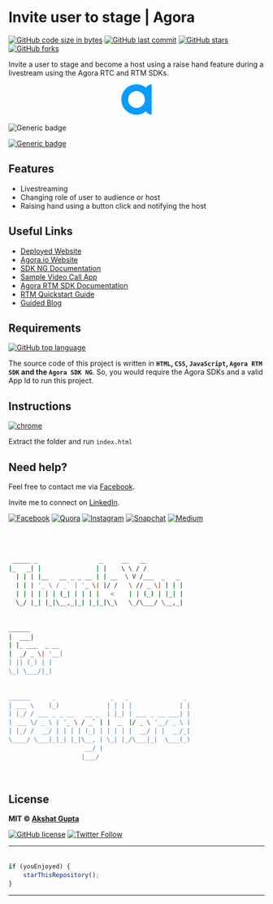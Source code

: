 # Invite user to stage | Agora

[![GitHub code size in bytes](https://img.shields.io/github/languages/code-size/akshatvg/Agora-Invite-User-To-Stage?logo=github&style=social)](https://github.com/akshatvg/) [![GitHub last commit](https://img.shields.io/github/last-commit/akshatvg/Agora-Invite-User-To-Stage?style=social&logo=git)](https://github.com/akshatvg/) [![GitHub stars](https://img.shields.io/github/stars/akshatvg/Agora-Invite-User-To-Stage?style=social)](https://github.com/akshatvg/Agora-Invite-User-To-Stage/stargazers) [![GitHub forks](https://img.shields.io/github/forks/akshatvg/Agora-Invite-User-To-Stage?style=social&logo=git)](https://github.com/akshatvg/Agora-Invite-User-To-Stage/network)

Invite a user to stage and become a host using a raise hand feature during a livestream using the Agora RTC and RTM SDKs.

<p align="center">
<a href="https://handraise.akshatvg.com/">
<img src="./favicon.png" width="60px" alt="Agora.io"/>
</a>
</p>

![Generic badge](https://img.shields.io/badge/Invite_to-the_Stage-orange) 

[![Generic badge](https://img.shields.io/badge/view-demo-purple)](https://handraise.akshatvg.com/)

## Features

- Livestreaming
- Changing role of user to audience or host
- Raising hand using a button click and notifying the host

## Useful Links

- [Deployed Website](https://handraise.akshatvg.com/)
- [Agora.io Website](https://www.agora.io/)
- [SDK NG Documentation](https://agoraio-community.github.io/AgoraWebSDK-NG/api/en/index.html)
- [Sample Video Call App](https://github.com/AgoraIO-Community/AgoraWebSDK-NG/tree/master/Demo/basicVideoCall)
- [Agora RTM SDK Documentation](https://docs.agora.io/en/Real-time-Messaging/API%20Reference/RTM_web/v1.0.0/index.html)
- [RTM Quickstart Guide](https://docs.agora.io/en/Real-time-Messaging/messaging_web?platform=Web)
- [Guided Blog](#!)

## Requirements

[![GitHub top language](https://img.shields.io/github/languages/top/akshatvg/Agora-Invite-User-To-Stage?logo=javascript&style=social)](https://github.com/akshatvg/)

The source code of this project is written in **`HTML`, `CSS`, `JavaScript`, `Agora RTM SDK` and the `Agora SDK NG`**. So, you would require the Agora SDKs and a valid App Id to run this project.

## Instructions

[![chrome](https://img.shields.io/badge/Open-index.html-lightgrey.svg?logo=google-chrome&style=popout&logoColor=red)](https://handraise.akshatvg.com/)

Extract the folder and run `index.html`


## Need help?


Feel free to contact me via [Facebook](https://www.facebook.com/akshatvg).

Invite me to connect on [LinkedIn](https://www.linkedin.com/in/akshatvg/).

[![Facebook](https://img.shields.io/badge/Facebook-add-blue.svg?logo=facebook&logoColor=white)](https://www.facebook.com/akshatvg) [![Quora](https://img.shields.io/badge/Quora-ask-red.svg?logo=quora)](https://www.quora.com/profile/Akshat-Gupta-279) [![Instagram](https://img.shields.io/badge/Instagram-follow-purple.svg?logo=instagram&logoColor=white)](https://www.instagram.com/akshatvg/) [![Snapchat](https://img.shields.io/badge/Snapchat-add-yellow.svg?logo=snapchat&logoColor=white)](https://www.snapchat.com/add/akshatvg) [![Medium](https://img.shields.io/badge/Medium-follow-black.svg?logo=medium&logoColor=white)](https://medium.com/@akshatvg)


```bash



 _____ _                 _     __   __            
|_   _| |               | |    \ \ / /            
  | | | |__   __ _ _ __ | | __  \ V /___  _   _   
  | | | '_ \ / _` | '_ \| |/ /   \ // _ \| | | |  
  | | | | | | (_| | | | |   <    | | (_) | |_| |  
  \_/ |_| |_|\__,_|_| |_|_|\_\   \_/\___/ \__,_|  
                                                  
                                                  
______                                            
|  ___|                                           
| |_ ___  _ __                                    
|  _/ _ \| '__|                                   
| || (_) | |                                      
\_| \___/|_|                                      
                                                  
                                                  
______      _               _   _               _ 
| ___ \    (_)             | | | |             | |
| |_/ / ___ _ _ __   __ _  | |_| | ___ _ __ ___| |
| ___ \/ _ \ | '_ \ / _` | |  _  |/ _ \ '__/ _ \ |
| |_/ /  __/ | | | | (_| | | | | |  __/ | |  __/_|
\____/ \___|_|_| |_|\__, | \_| |_/\___|_|  \___(_)
                     __/ |                        
                    |___/                         

 


```

## License

**MIT &copy; [Akshat Gupta](https://github.com/akshatvg/Agora-Invite-User-To-Stage/blob/master/LICENSE)**

[![GitHub license](https://img.shields.io/github/license/akshatvg/Agora-Invite-User-To-Stage?style=social&logo=github)](https://github.com/akshatvg/Agora-Invite-User-To-Stage/blob/master/LICENSE) [![Twitter Follow](https://img.shields.io/twitter/follow/akshatvg?style=social)](https://twitter.com/akshatvg)

---------

```javascript

if (youEnjoyed) {
    starThisRepository();
}

```

-----------

